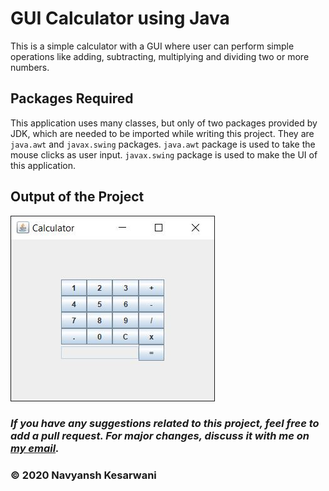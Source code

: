 # GUI Calculator using Java
This is a simple calculator with a GUI where user can perform simple operations like adding, subtracting, multiplying and dividing two or more numbers.

## Packages Required
This application uses many classes, but only of two packages provided by JDK, which are needed to be imported while writing this project. They are ```java.awt``` and ```javax.swing``` packages. ```java.awt``` package is used to take the mouse clicks as user input. ```javax.swing``` package is used to make the UI of this application.

## Output of the Project
![Screenshot](https://github.com/NavyanshKesarwani/GUI-Calculator-using-Java/blob/master/Screenshot.JPG)

### *If you have any suggestions related to this project, feel free to add a pull request. For major changes, discuss it with me on [my email](navyanshtechnicalpoint001@gmail.com).*

### **© 2020 Navyansh Kesarwani**
